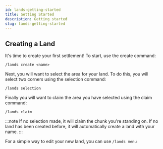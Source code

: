 ```yaml
---
id: lands-getting-started
title: Getting Started
description: Getting started
slug: lands-getting-started
---
```


## Creating a Land
It's time to create your first settlement! To start, use the create command:

`/lands create <name>`

Next, you will want to select the area for your land. To do this, you will select two corners using the selection command:

`/lands selection` 

Finally you will want to claim the area you have selected using the claim command:

`/lands claim`

:::note 
If no selection made, it will claim the chunk you're standing on. 
If no land has been created before, it will automatically create a land with your name. 
:::

For a simple way to edit your new land, you can use `/lands menu`
